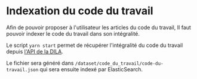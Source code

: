 # Indexation du code du travail

Afin de pouvoir proposer à l'utilisateur les articles du code du travail,
Il faut pouvoir indexer le code du travail dans son intégralité.

Le script `yarn start` permet de récupérer l'intégralité du code du travail depuis [l'API de la DILA](https://developer.aife.economie.gouv.fr).

Le fichier sera généré dans `/dataset/code_du_travail/code-du-travail.json` qui sera ensuite indexé par ElasticSearch.
